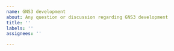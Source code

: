 ```yaml
---
name: GNS3 development
about: Any question or discussion regarding GNS3 development
title: ''
labels: ''
assignees: ''

---
```



